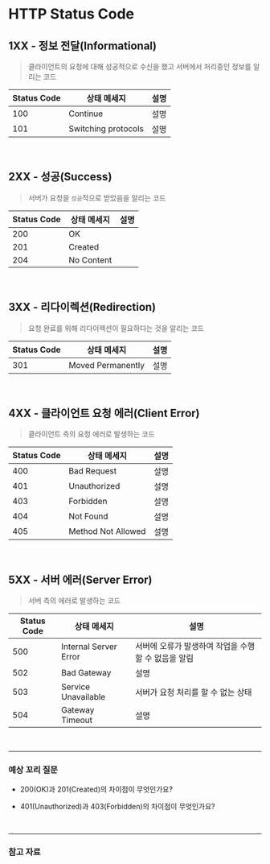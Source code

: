 # HTTP Status Code

## 1XX - 정보 전달(Informational)
> 클라이언트의 요청에 대해 성공적으로 수신을 했고 서버에서 처리중인 정보를 알리는 코드

| Status Code | 상태 메세지        |설명     |
| ----------- | ------------------ |---------|
| 100         | Continue           |설명     |
| 101         | Switching protocols |설명     |

<br/>

## 2XX - 성공(Success)
> 서버가 요청을 `성공`적으로 받았음을 알리는 코드

| Status Code | 상태 메세지        |설명     |
| ----------- | ------------------ |---------|
| 200         | OK |     |
| 201         | Created |     |
| 204         | No Content |     |

<br/>

## 3XX - 리다이렉션(Redirection)
> 요청 완료를 위해 리다이렉션이 필요하다는 것을 알리는 코드

| Status Code | 상태 메세지        |설명     |
| ----------- | ------------------ |---------|
| 301         | Moved Permanently |설명     |

<br/>

## 4XX - 클라이언트 요청 에러(Client Error)
> 클라이언트 측의 요청 에러로 발생하는 코드

| Status Code | 상태 메세지        |설명     |
| ----------- | ------------------ |---------|
| 400         | Bad Request           |설명     |
| 401         | Unauthorized |설명     |
| 403         | Forbidden |설명     |
| 404         | Not Found |설명     |
| 405         | Method Not Allowed |설명     |

<br/>

## 5XX - 서버 에러(Server Error)
> 서버 측의 에러로 발생하는 코드

| Status Code | 상태 메세지        |설명     |
| ----------- | ------------------ |---------|
| 500         | Internal Server Error | 서버에 오류가 발생하여 작업을 수행할 수 없음을 알림 |
| 502         | Bad Gateway | 설명     |
| 503         | Service Unavailable | 서버가 요청 처리를 할 수 없는 상태 |
| 504         | Gateway Timeout | 설명     |

<br/>

---

### 예상 꼬리 질문
* 200(OK)과 201(Created)의 차이점이 무엇인가요?

* 401(Unauthorized)과 403(Forbidden)의 차이점이 무엇인가요?

<br/>

---

### 참고 자료
